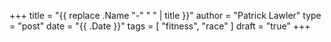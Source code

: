 +++
title = "{{ replace .Name "-" " " | title }}"
author = "Patrick Lawler"
type = "post"
date = "{{ .Date }}"
tags = [
    "fitness",
    "race"
]
draft = "true"
+++